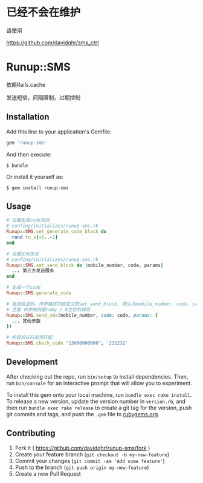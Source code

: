 # 已经不会在维护

请使用

https://github.com/davidqhr/sms_ctrl

# Runup::SMS

依赖Rails.cache

发送短信，间隔限制，过期控制

## Installation

Add this line to your application's Gemfile:

```ruby
gem 'runup-sms'
```

And then execute:

    $ bundle

Or install it yourself as:

    $ gem install runup-sms

## Usage

```ruby
# 设置生成code规则
# confing/initializes/runup-sms.rb
Runup::SMS.set_generate_code_block do
  rand.to_s[-6..-1]
end
```

```ruby
# 设置如何发送
# confing/initializes/runup-sms.rb
Runup::SMS.set_send_block do |mobile_number, code, params|
  ... 第三方发送服务
end
```

```ruby
# 生成一个code
Runup::SMS.generate_code
```

```ruby
# 发送验证码，传参格式同自定义的set_send_block, 默认为mobile_number, code, params
# 注意 传参规则是ruby 2.0之后的规则
Runup::SMS.send_sms(mobile_number, code: code, params: {
  ... 其他参数
})
```

```ruby
# 检查验证码是否匹配
Runup::SMS.check_code "13000000000", '231232'
```

## Development

After checking out the repo, run `bin/setup` to install dependencies. Then, run `bin/console` for an interactive prompt that will allow you to experiment.

To install this gem onto your local machine, run `bundle exec rake install`. To release a new version, update the version number in `version.rb`, and then run `bundle exec rake release` to create a git tag for the version, push git commits and tags, and push the `.gem` file to [rubygems.org](https://rubygems.org).

## Contributing

1. Fork it ( https://github.com/davidqhr/runup-sms/fork )
2. Create your feature branch (`git checkout -b my-new-feature`)
3. Commit your changes (`git commit -am 'Add some feature'`)
4. Push to the branch (`git push origin my-new-feature`)
5. Create a new Pull Request
